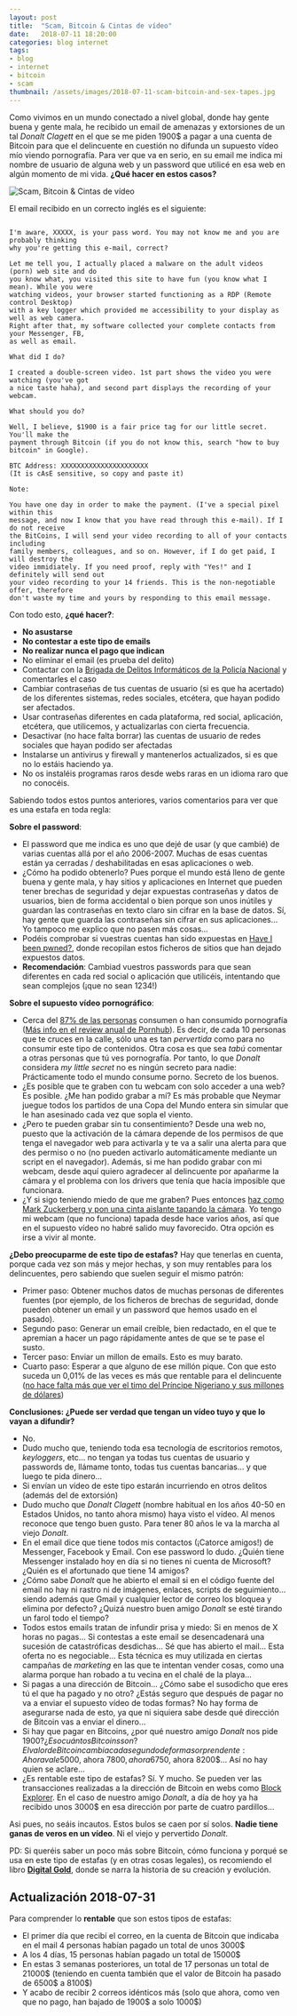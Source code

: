 ```yaml
---
layout: post
title:  "Scam, Bitcoin & Cintas de vídeo"
date:   2018-07-11 18:20:00
categories: blog internet
tags:
- blog
- internet
- bitcoin
- scam
thumbnail: /assets/images/2018-07-11-scam-bitcoin-and-sex-tapes.jpg
---
```


Como vivimos en un mundo conectado a nivel global, donde hay gente buena y gente mala, he recibido un email de amenazas y extorsiones de un tal *Donalt Clagett* en el que se me piden 1900$ a pagar a una cuenta de Bitcoin para que el delincuente en cuestión no difunda un supuesto vídeo mío viendo pornografía. Para ver que va en serio, en su email me indica mi nombre de usuario de alguna web y un password que utilicé en esa web en algún momento de mi vida. **¿Qué hacer en estos casos?**

![Scam, Bitcoin & Cintas de vídeo]({{site.url}}/assets/images/2018-07-11-scam-bitcoin-and-sex-tapes.jpg)
 
El email recibido en un correcto inglés es el siguiente:

```

I'm aware, XXXXX, is your pass word. You may not know me and you are probably thinking
why you're getting this e-mail, correct? 

Let me tell you, I actually placed a malware on the adult videos (porn) web site and do
you know what, you visited this site to have fun (you know what I mean). While you were
watching videos, your browser started functioning as a RDP (Remote control Desktop) 
with a key logger which provided me accessibility to your display as well as web camera.
Right after that, my software collected your complete contacts from your Messenger, FB, 
as well as email. 

What did I do? 

I created a double-screen video. 1st part shows the video you were watching (you've got
a nice taste haha), and second part displays the recording of your webcam.

What should you do? 

Well, I believe, $1900 is a fair price tag for our little secret. You'll make the 
payment through Bitcoin (if you do not know this, search "how to buy bitcoin" in Google). 

BTC Address: XXXXXXXXXXXXXXXXXXXXXX 
(It is cAsE sensitive, so copy and paste it) 

Note: 

You have one day in order to make the payment. (I've a special pixel within this 
message, and now I know that you have read through this e-mail). If I do not receive
the BitCoins, I will send your video recording to all of your contacts including 
family members, colleagues, and so on. However, if I do get paid, I will destroy the 
video immidiately. If you need proof, reply with "Yes!" and I definitely will send out 
your video recording to your 14 friends. This is the non-negotiable offer, therefore 
don't waste my time and yours by responding to this email message.

```

Con todo esto, **¿qué hacer?**:

* **No asustarse**
* **No contestar a este tipo de emails**
* **No realizar nunca el pago que indican**
* No eliminar el email (es prueba del delito)
* Contactar con la [Brigada de Delitos Informáticos de la Policía Nacional](https://www.policia.es/colabora.php) y comentarles el caso
* Cambiar contraseñas de tus cuentas de usuario (si es que ha acertado) de los diferentes sistemas, redes sociales, etcétera, que hayan podido ser afectados. 
* Usar contraseñas diferentes en cada plataforma, red social, aplicación, etcétera, que utilicemos, y actualizarlas con cierta frecuencia.
* Desactivar (no hace falta borrar) las cuentas de usuario de redes sociales que hayan podido ser afectadas
* Instalarse un antivirus y firewall y mantenerlos actualizados, si es que no lo estáis haciendo ya.
* No os instaléis programas raros desde webs raras en un idioma raro que no conocéis.

Sabiendo todos estos puntos anteriores, varios comentarios para ver que es una estafa en toda regla:

**Sobre el password**:

* El password que me indica es uno que dejé de usar (y que cambié) de varias cuentas allá por el año 2006-2007. Muchas de esas cuentas están ya cerradas / deshabilitadas en esas aplicaciones o web.
* ¿Cómo ha podido obtenerlo? Pues porque el mundo está lleno de gente buena y gente mala, y hay sitios y aplicaciones en Internet que pueden tener brechas de seguridad y dejar expuestas contraseñas y datos de usuarios, bien de forma accidental o bien porque son unos inútiles y guardan las contraseñas en texto claro sin cifrar en la base de datos. Sí, hay gente que guarda las contraseñas sin cifrar en sus aplicaciones... Yo tampoco me explico que no pasen más cosas...
* Podéis comprobar si vuestras cuentas han sido expuestas en [Have I been pwned?](https://haveibeenpwned.com/), donde recopilan estos ficheros de sitios que han dejado expuestos datos.
* **Recomendación**: Cambiad vuestros passwords para que sean diferentes en cada red social o aplicación que utilicéis, intentando que sean complejos (¡que no sean 1234!)

**Sobre el supuesto vídeo pornográfico**:

* Cerca del [87% de las personas](https://es.statista.com/estadisticas/543194/opinion-sobre-el-porno-espana-por-genero/) consumen o han consumido pornografía ([Más info en el review anual de Pornhub](https://www.pornhub.com/insights/2017-year-in-review)). Es decir, de cada 10 personas que te cruces en la calle, sólo una es tan _pervertida_ como para no consumir este tipo de contenidos. Otra cosa es que sea _tabú_ comentar a otras personas que tú ves pornografía. Por tanto, lo que _Donalt_ considera _my little secret_ no es ningún secreto para nadie: Prácticamente todo el mundo consume porno. Secreto de los buenos.
* ¿Es posible que te graben con tu webcam con solo acceder a una web? Es posible. ¿Me han podido grabar a mí? Es más probable que Neymar juegue todos los partidos de una Copa del Mundo entera sin simular que le han asesinado cada vez que sopla el viento. 
* ¿Pero te pueden grabar sin tu consentimiento? Desde una web no, puesto que la activación de la cámara depende de los permisos de que tenga el navegador web para activarla y te va a salir una alerta para que des permiso o no (no pueden activarlo automáticamente mediante un script en el navegador). Además, si me han podido grabar con mi webcam, desde aquí quiero agradecer al delincuente por apañarme la cámara y el problema con los drivers que tenía que hacía imposible que funcionara. 
* ¿Y si sigo teniendo miedo de que me graben? Pues entonces [haz como Mark Zuckerberg y pon una cinta aislante tapando la cámara](https://www.theguardian.com/technology/2016/jun/22/mark-zuckerberg-tape-webcam-microphone-facebook). Yo tengo mi webcam (que no funciona) tapada desde hace varios años, así que en el supuesto vídeo no habré salido muy favorecido. Otra opción es irse a vivir al monte.

**¿Debo preocuparme de este tipo de estafas?** Hay que tenerlas en cuenta, porque cada vez son más y mejor hechas, y son muy rentables para los delincuentes, pero sabiendo que suelen seguir el mismo patrón: 

* Primer paso: Obtener muchos datos de muchas personas de diferentes fuentes (por ejemplo, de los ficheros de brechas de seguridad, donde pueden obtener un email y un password que hemos usado en el pasado).
* Segundo paso: Generar un email creíble, bien redactado, en el que te apremian a hacer un pago rápidamente antes de que se te pase el susto. 
* Tercer paso: Enviar un millon de emails. Esto es muy barato.
* Cuarto paso: Esperar a que alguno de ese millón pique. Con que esto suceda un 0,01% de las veces es más que rentable para el delincuente ([no hace falta más que ver el timo del Príncipe Nigeriano y sus millones de dólares](https://www.washingtonpost.com/news/business/wp/2018/06/12/its-time-to-stop-laughing-at-nigerian-scammers-because-theyre-stealing-billions-of-dollars/))

**Conclusiones: ¿Puede ser verdad que tengan un vídeo tuyo y que lo vayan a difundir?**

* No.
* Dudo mucho que, teniendo toda esa tecnología de escritorios remotos, _keyloggers_, etc... no tengan ya todas tus cuentas de usuario y passwords de, llámame tonto, todas tus cuentas bancarias... y que luego te pida dinero...
* Si envían un vídeo de este tipo estarán incurriendo en otros delitos (además del de extorsión)
* Dudo mucho que _Donalt Clagett_ (nombre habitual en los años 40-50 en Estados Unidos, no tanto ahora mismo) haya visto el vídeo. Al menos reconoce que tengo buen gusto. Para tener 80 años le va la marcha al viejo _Donalt_.
* En el email dice que tiene todos mis contactos (¡Catorce amigos!) de Messenger, Facebook y Email. Con ese password lo dudo. ¿Quién tiene Messenger instalado hoy en día si no tienes ni cuenta de Microsoft? ¿Quién es el afortunado que tiene 14 amigos?
* ¿Cómo sabe _Donalt_ que he abierto el email si en el código fuente del email no hay ni rastro ni de imágenes, enlaces, scripts de seguimiento... siendo además que Gmail y cualquier lector de correo los bloquea y elimina por defecto? ¿Quizá nuestro buen amigo _Donalt_ se esté tirando un farol todo el tiempo?
* Todos estos emails tratan de infundir prisa y miedo: Si en menos de X horas no pagas... Si contestas a este email se desencadenará una sucesión de catastróficas desdichas... Sé que has abierto el mail... Esta oferta no es negociable... Esta técnica es muy utilizada en ciertas campañas de _marketing_ en las que te intentan vender cosas, como una alarma porque han robado a tu vecina en el chalé de la playa...
* Si pagas a una dirección de Bitcoin... ¿Cómo sabe el susodicho que eres tú el que ha pagado y no otro? ¿Estás seguro que después de pagar no va a enviar el supuesto vídeo de todas formas? No hay forma de asegurarse nada de esto, ya que ni siquiera sabe desde qué dirección de Bitcoin vas a enviar el dinero... 
* Si hay que pagar en Bitcoins, ¿por qué nuestro amigo _Donalt_ nos pide 1900$? ¿Eso cuántos Bitcoins son? El valor de Bitcoin cambia cada segundo de forma sorprendente: Ahora vale 5000$, ahora 7800$, ahora 6750$, ahora 8200$... Así no hay quien se aclare...
* ¿Es rentable este tipo de estafas? Sí. Y mucho. Se pueden ver las transacciones realizadas a la dirección de Bitcoin en webs como [Block Explorer](https://blockexplorer.com). En el caso de nuestro amigo _Donalt_, a día de hoy ya ha recibido unos 3000$ en esa dirección por parte de cuatro pardillos...

Asi pues, no seáis incautos. Estos bulos se caen por sí solos. **Nadie tiene ganas de veros en un vídeo**. Ni el viejo y pervertido _Donalt_.

PD: Si queréis saber un poco más sobre Bitcoin, cómo funciona y porqué se usa en este tipo de estafas (y en otras cosas legales), os recomiendo el libro **[Digital Gold](https://amzn.to/2L3ZWyW)**, donde se narra la historia de su creación y evolución.

## Actualización 2018-07-31

Para comprender lo **rentable** que son estos tipos de estafas:

* El primer día que recibí el correo, en la cuenta de Bitcoin que indicaba en el mail 4 personas habían pagado un total de unos 3000$
* A los 4 días, 15 personas habían pagado un total de 15000$
* En estas 3 semanas posteriores, un total de 17 personas un total de 21000$ (teniendo en cuenta también que el valor de Bitcoin ha pasado de 6500$ a 8100$)
* Y acabo de recibir 2 correos idénticos más (solo que ahora, como ven que no pago, han bajado de 1900$ a solo 1000$)